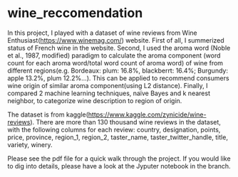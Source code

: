 # wine_reccomendation

  In this project, I played with a dataset of wine reviews from Wine Enthusiast(https://www.winemag.com/) website. First of all, I summerized status of French wine in the website. Second, I used the aroma word (Noble et al., 1987, modified) paradigm to calculate the aroma component (word count for each aroma word/total word count of aroma word) of wine from different regions(e.g. Bordeaux: plum: 16.8%, blackberrt: 16.4%; Burgundy: apple 13.2%, plum 12.2%...). This can be applied to recommend consumers wine origin of similar aroma component(using L2 distance). Finally, I compared 2 machine learning techniques, naïve Bayes and k nearest neighbor, to categorize wine description to region of origin.


  The dataset is from kaggle(https://www.kaggle.com/zynicide/wine-reviews). There are more than 130 thousand wine reviews in the dataset, with the following columns for each review: country, designation, points, price, province, region_1, region_2, taster_name, taster_twitter_handle, title, variety, winery.



Please see the pdf file for a quick walk through the project. If you would like to dig into details, please have a look at the Jyputer notebook in the branch.

